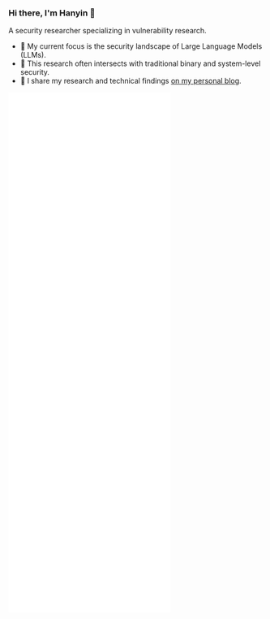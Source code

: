 ### Hi there, I'm Hanyin 👋

A security researcher specializing in vulnerability research.

- 🔭 My current focus is the security landscape of Large Language Models (LLMs).
- 🧠 This research often intersects with traditional binary and system-level security.
- 📄 I share my research and technical findings [on my personal blog](https://mundi-xu.github.io).

![Metrics](https://github.com/Mundi-Xu/Mundi-Xu/blob/main/github-metrics.svg)
